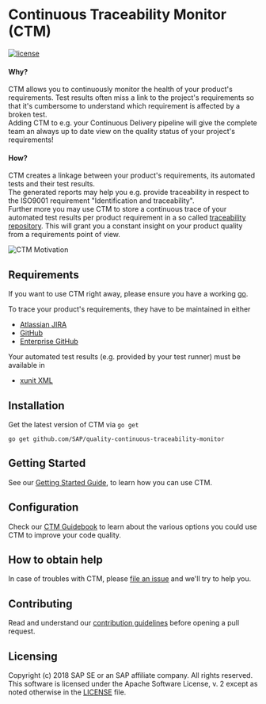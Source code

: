 # Continuous Traceability Monitor (CTM) 

[![license](https://img.shields.io/badge/License-Apache%202.0-blue.svg)](https://opensource.org/licenses/Apache-2.0)

#### Why?
CTM allows you to continuously monitor the health of your product's requirements.
Test results often miss a link to the project's requirements so that it's cumbersome to understand which requirement is affected by a broken test.  
Adding CTM to e.g. your Continuous Delivery pipeline will give the complete team an always up to date view on the quality status of your project's requirements!  

#### How?
CTM creates a linkage between your product's requirements, its automated tests and their test results.  
The generated reports may help you e.g. provide traceability in respect to the ISO9001 requirement "Identification and traceability".  
Further more you may use CTM to store a continuous trace of your automated test results per product requirement in a so called [traceability repository](https://github.com/SAP/quality-continuous-traceability-monitor/wiki/CTM-Guidebook#9-traceability-repository). This will grant you a constant insight on your product quality from a requirements point of view. 

![CTM Motivation](https://github.com/SAP/quality-continuous-traceability-monitor/wiki/assets/images/CTM_Motivation.jpg)

## Requirements

If you want to use CTM right away, please ensure you have a working [go](https://golang.org/doc/install).  

To trace your product's requirements, they have to be maintained in either 
  * [Atlassian JIRA](https://www.atlassian.com/software/jira) 
  * [GitHub](https://github.com/)
  * [Enterprise GitHub](https://enterprise.github.com/home)
  
Your automated test results (e.g. provided by your test runner) must be available in
  * [xunit XML](https://maven.apache.org/surefire/maven-surefire-plugin/xsd/surefire-test-report.xsd)

## Installation

Get the latest version of CTM via `go get`
```
go get github.com/SAP/quality-continuous-traceability-monitor
```

## Getting Started

See our [Getting Started Guide](https://github.com/SAP/quality-continuous-traceability-monitor/wiki/Getting-Started), to learn how you can use CTM.

## Configuration

Check our [CTM Guidebook](https://github.com/SAP/quality-continuous-traceability-monitor/wiki/CTM-Guidebook) to learn about the various options you could use CTM to improve your code quality.

## How to obtain help

In case of troubles with CTM, please [file an issue](https://github.com/SAP/quality-continuous-traceability-monitor/issues) and we'll try to help you. 

## Contributing
Read and understand our [contribution guidelines](https://github.com/SAP/quality-continuous-traceability-monitor/blob/master/CONTRIBUTING.md) before opening a pull request.

## Licensing

Copyright (c) 2018 SAP SE or an SAP affiliate company. All rights reserved. This software is licensed under the Apache Software License, v. 2 except as noted otherwise in the [LICENSE](./LICENSE) file.

